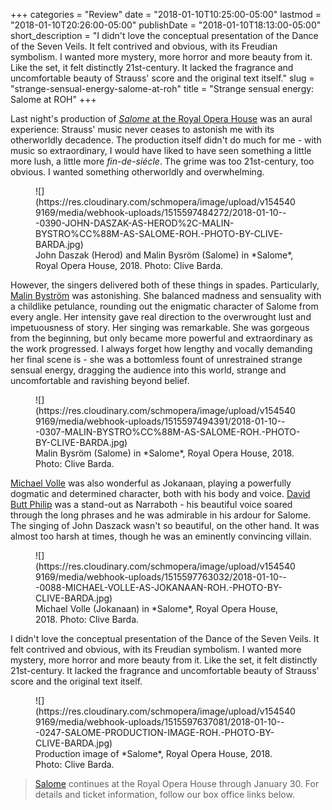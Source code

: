 +++
categories = "Review"
date = "2018-01-10T10:25:00-05:00"
lastmod = "2018-01-10T20:26:00-05:00"
publishDate = "2018-01-10T18:13:00-05:00"
short_description = "I didn&#039;t love the conceptual presentation of the Dance of the Seven Veils. It felt contrived and obvious, with its Freudian symbolism. I wanted more mystery, more horror and more beauty from it. Like the set, it felt distinctly 21st-century. It lacked the fragrance and uncomfortable beauty of Strauss&#039; score and the original text itself."
slug = "strange-sensual-energy-salome-at-roh"
title = "Strange sensual energy: Salome at ROH"
+++

Last night's production of [*Salome* at the Royal Opera House](http://www.roh.org.uk/productions/salome-by-david-mcvicar) was an aural experience: Strauss' music never ceases to astonish me with its otherworldly decadence. The production itself didn't do much for me - with music so extraordinary, I would have liked to have seen something a little more lush, a little more *fin-de-siécle*. The grime was too 21st-century, too obvious. I wanted something otherworldly and overwhelming. 

<figure data-type="image">
![](https://res.cloudinary.com/schmopera/image/upload/v1545409169/media/webhook-uploads/1515597484272/2018-01-10---0390-JOHN-DASZAK-AS-HEROD%2C-MALIN-BYSTRO%CC%88M-AS-SALOME-ROH.-PHOTO-BY-CLIVE-BARDA.jpg)
<figcaption>John Daszak (Herod) and Malin Bysröm (Salome) in *Salome*, Royal Opera House, 2018. Photo: Clive Barda.</figcaption>
</figure>

However, the singers delivered both of these things in spades. Particularly, [Malin Byström](/scene/people/malin-bystrom/) was astonishing. She balanced madness and sensuality with a childlike petulance, rounding out the enigmatic character of Salome from every angle. Her intensity gave real direction to the overwrought lust and impetuousness of story. Her singing was remarkable. She was gorgeous from the beginning, but only became more powerful and extraordinary as the work progressed. I always forget how lengthy and vocally demanding her final scene is - she was a bottomless fount of unrestrained strange sensual energy, dragging the audience into this world, strange and uncomfortable and ravishing beyond belief.

<figure data-type="image">
![](https://res.cloudinary.com/schmopera/image/upload/v1545409169/media/webhook-uploads/1515597494391/2018-01-10---0307-MALIN-BYSTRO%CC%88M-AS-SALOME-ROH.-PHOTO-BY-CLIVE-BARDA.jpg)
<figcaption>Malin Bysröm (Salome) in *Salome*, Royal Opera House, 2018. Photo: Clive Barda.</figcaption>
</figure>

[Michael Volle](/scene/people/michael-volle/) was also wonderful as Jokanaan, playing a powerfully dogmatic and determined character, both with his body and voice. [David Butt Philip](/scene/people/david-butt-philip/) was a stand-out as Narraboth - his beautiful voice soared through the long phrases and he was admirable in his ardour for Salome. The singing of John Daszack wasn't so beautiful, on the other hand. It was almost too harsh at times, though he was an eminently convincing villain. 

<figure data-type="image">![](https://res.cloudinary.com/schmopera/image/upload/v1545409169/media/webhook-uploads/1515597763032/2018-01-10---0088-MICHAEL-VOLLE-AS-JOKANAAN-ROH.-PHOTO-BY-CLIVE-BARDA.jpg)
<figcaption>Michael Volle (Jokanaan) in *Salome*, Royal Opera House, 2018. Photo: Clive Barda.</figcaption>
</figure>

I didn't love the conceptual presentation of the Dance of the Seven Veils. It felt contrived and obvious, with its Freudian symbolism. I wanted more mystery, more horror and more beauty from it. Like the set, it felt distinctly 21st-century. It lacked the fragrance and uncomfortable beauty of Strauss' score and the original text itself.

<figure data-type="image">
![](https://res.cloudinary.com/schmopera/image/upload/v1545409169/media/webhook-uploads/1515597637081/2018-01-10---0247-SALOME-PRODUCTION-IMAGE-ROH.-PHOTO-BY-CLIVE-BARDA.jpg)
<figcaption>Production image of *Salome*, Royal Opera House, 2018. Photo: Clive Barda.</figcaption>
</figure>

>[Salome](http://www.roh.org.uk/productions/salome-by-david-mcvicar) continues at the Royal Opera House through January 30. For details and ticket information, follow our box office links below.
